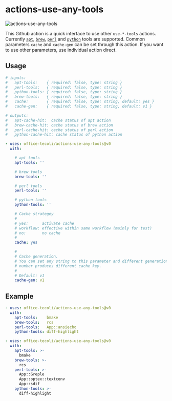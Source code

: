 # actions-use-any-tools

![actions-use-any-tools](https://github.com/office-tecoli/actions-use-any-tools/actions/workflows/test.yml/badge.svg)

This Github action is a quick interface to use other `use-*-tools`
actions.  Currently
[`apt`](https://github.com/office-tecoli/actions-use-apt-tools),
[`brew`](https://github.com/office-tecoli/actions-use-brew-tools),
[`perl`](https://github.com/office-tecoli/actions-use-perl-tools)
and
[`python`](https://github.com/office-tecoli/actions-use-python-tools)
tools are supported.  Common parameters `cache` and `cache-gen` can be
set through this action.  If you want to use other parameters, use
individual action direct.

## Usage

```yaml
# inputs:
#   apt-tools:    { required: false, type: string }
#   perl-tools:   { required: false, type: string }
#   python-tools: { required: false, type: string }
#   brew-tools:   { required: false, type: string }
#   cache:        { required: false, type: string, default: yes }
#   cache-gen:    { required: false, type: string, default: v1 }

# outputs:
#   apt-cache-hit:  cache status of apt action
#   brew-cache-hit: cache status of brew action
#   perl-cache-hit: cache status of perl action
#   python-cache-hit: cache status of python action

- uses: office-tecoli/actions-use-any-tools@v0
  with:

    # apt tools
    apt-tools: ''

    # brew tools
    brew-tools: ''

    # perl tools
    perl-tools: ''

    # python tools
    python-tools: ''

    # Cache strategey
    #
    # yes:      activate cache
    # workflow: effective within same workflow (mainly for test)
    # no:       no cache
    #
    cache: yes

    #
    # Cache generation.
    # You can set any string to this parameter and different generation
    # number produces different cache key.
    #
    # Default: v1
    cache-gen: v1

```

## Example

```yaml
- uses: office-tecoli/actions-use-any-tools@v0
  with:
    apt-tools:    bmake
    brew-tools:   rcs
    perl-tools:   App::ansiecho
    python-tools: diff-highlight
```

```yaml
- uses: office-tecoli/actions-use-any-tools@v0
  with:
    apt-tools: >-
      bmake
    brew-tools: >-
      rcs
    perl-tools: >-
      App::Greple
      App::optex::textconv
      App::sdif
    python-tools: >-
      diff-highlight
```
